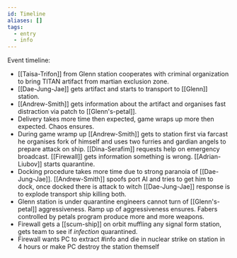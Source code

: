 ```yaml
---
id: Timeline
aliases: []
tags:
  - entry
  - info
---
```


Event timeline:

- [[Taisa-Trifon]] from Glenn station cooperates with criminal organization to bring TITAN artifact from martian exclusion zone.
- [[Dae-Jung-Jae]] gets artifact and starts to transport to [[Glenn]] station.
- [[Andrew-Smith]] gets information about the artifact and organises fast distraction via patch to [[Glenn's-petal]].
- Delivery takes more time then expected, game wraps up more then expected. Chaos ensures.
- During game wramp up [[Andrew-Smith]] gets to station first via farcast he organises fork of himself and uses two furries and gardian angels to prepare attack on ship. [[Dina-Serafim]] requests help on emergency broadcast. [[Firewall]] gets information something is wrong. [[Adrian-Liubov]] starts quarantine.
- Docking procedure takes more time due to strong paranoia of [[Dae-Jung-Jae]]. [[Andrew-Smith]] spoofs port AI and tries to get him to dock, once docked there is attack to witch [[Dae-Jung-Jae]] response is to explode transport ship killing both.
- Glenn station is under quarantine engineers cannot turn of [[Glenn's-petal]] aggressiveness. Ramp up of aggressiveness ensures. Fabers controlled by petals program produce more and more weapons.
- Firewall gets a [[scum-ship]] on orbit muffling any signal form station, gets team to see if *infection* quarantined. 
- Firewall wants PC to extract #info and die in nuclear strike on station in 4 hours or make PC destroy the station themself

